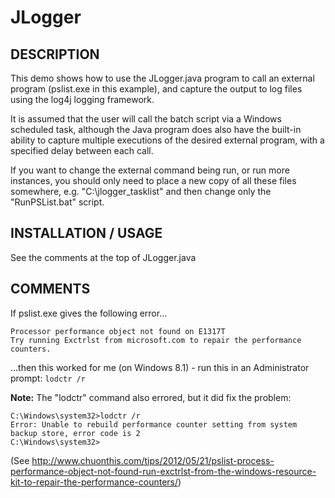 # JLogger

## DESCRIPTION
This demo shows how to use the JLogger.java program to call
an external program (pslist.exe in this example), and capture
the output to log files using the log4j logging framework.

It is assumed that the user will call the batch script via a
Windows scheduled task, although the Java program does also have
the built-in ability to capture multiple executions of the desired
external program, with a specified delay between each call.

If you want to change the external command being run, or run more 
instances, you should only need to place a new copy of all these 
files somewhere, e.g. "C:\jlogger_tasklist" and then change only 
the "RunPSList.bat" script.

## INSTALLATION / USAGE
See the comments at the top of JLogger.java


## COMMENTS
If pslist.exe gives the following error...

```
Processor performance object not found on E1317T
Try running Exctrlst from microsoft.com to repair the performance counters.
```

...then this worked for me (on Windows 8.1) - run this in an Administrator prompt:
`lodctr /r`

**Note:** The "lodctr" command also errored, but it did fix the problem:

```
C:\Windows\system32>lodctr /r
Error: Unable to rebuild performance counter setting from system backup store, error code is 2
C:\Windows\system32>
```

(See http://www.chuonthis.com/tips/2012/05/21/pslist-process-performance-object-not-found-run-exctrlst-from-the-windows-resource-kit-to-repair-the-performance-counters/)


